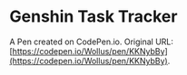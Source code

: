# Genshin Task Tracker

A Pen created on CodePen.io. Original URL: [https://codepen.io/Wollus/pen/KKNybBy](https://codepen.io/Wollus/pen/KKNybBy).

